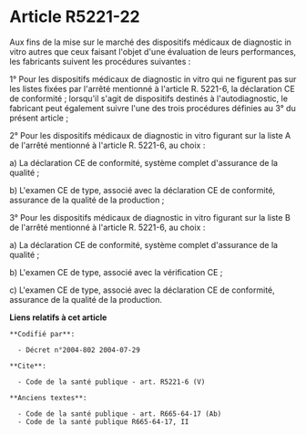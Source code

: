 # Article R5221-22

Aux fins de la mise sur le marché des dispositifs médicaux de diagnostic in vitro autres que ceux faisant l'objet d'une
évaluation de leurs performances, les fabricants suivent les procédures suivantes : 

1° Pour les dispositifs médicaux de diagnostic in vitro qui ne figurent pas sur les listes fixées par l'arrêté mentionné à
l'article R. 5221-6, la déclaration CE de conformité ; lorsqu'il s'agit de dispositifs destinés à l'autodiagnostic, le
fabricant peut également suivre l'une des trois procédures définies au 3° du présent article ; 

2° Pour les dispositifs médicaux de diagnostic in vitro figurant sur la liste A de l'arrêté mentionné à l'article R. 5221-6,
au choix : 

a) La déclaration CE de conformité, système complet d'assurance de la qualité ; 

b) L'examen CE de type, associé avec la déclaration CE de conformité, assurance de la qualité de la production ; 

3° Pour les dispositifs médicaux de diagnostic in vitro figurant sur la liste B de l'arrêté mentionné à l'article R. 5221-6,
au choix : 

a) La déclaration CE de conformité, système complet d'assurance de la qualité ; 

b) L'examen CE de type, associé avec la vérification CE ; 

c) L'examen CE de type, associé avec la déclaration CE de conformité, assurance de la qualité de la production.

**Liens relatifs à cet article**

	**Codifié par**:

	  - Décret n°2004-802 2004-07-29

	**Cite**:

	  - Code de la santé publique - art. R5221-6 (V)

	**Anciens textes**:

	  - Code de la santé publique - art. R665-64-17 (Ab)
	  - Code de la santé publique R665-64-17, II
